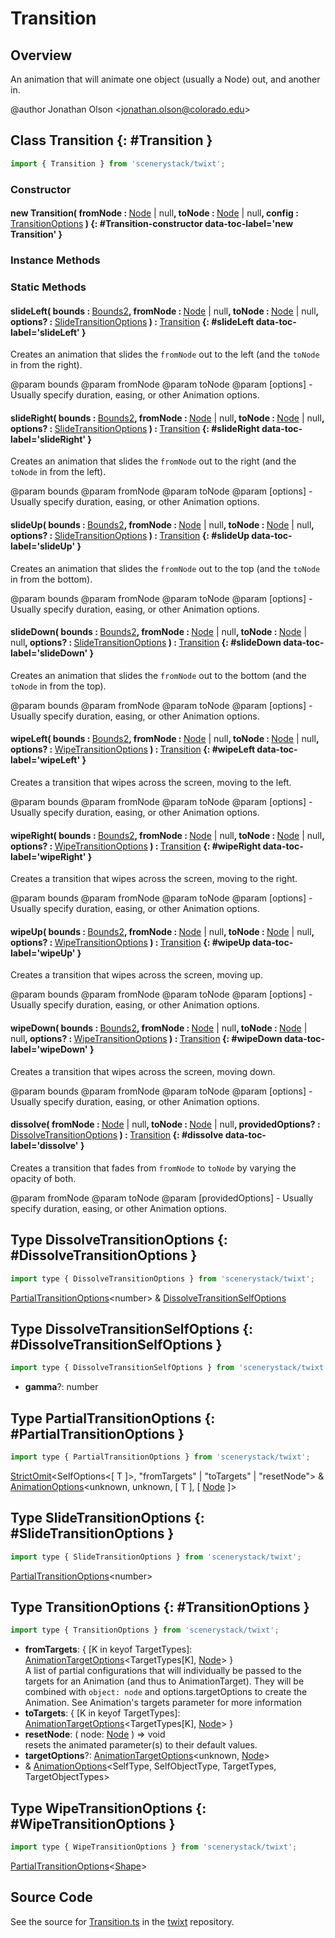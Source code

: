 # Transition

## Overview

An animation that will animate one object (usually a Node) out, and another in.

@author Jonathan Olson &lt;jonathan.olson@colorado.edu&gt;

## Class Transition {: #Transition }


```js
import { Transition } from 'scenerystack/twixt';
```
### Constructor

#### new Transition( fromNode : <span style="font-weight: 400;">[Node](../scenery/Node.md) | <span style="color: hsla(calc(var(--md-hue) + 180deg),80%,40%,1);">null</span></span>, toNode : <span style="font-weight: 400;">[Node](../scenery/Node.md) | <span style="color: hsla(calc(var(--md-hue) + 180deg),80%,40%,1);">null</span></span>, config : <span style="font-weight: 400;">[TransitionOptions](../twixt/Transition.md#TransitionOptions)</span> ) {: #Transition-constructor data-toc-label='new Transition' }

### Instance Methods



### Static Methods

#### slideLeft( bounds : <span style="font-weight: 400;">[Bounds2](../dot/Bounds2.md)</span>, fromNode : <span style="font-weight: 400;">[Node](../scenery/Node.md) | <span style="color: hsla(calc(var(--md-hue) + 180deg),80%,40%,1);">null</span></span>, toNode : <span style="font-weight: 400;">[Node](../scenery/Node.md) | <span style="color: hsla(calc(var(--md-hue) + 180deg),80%,40%,1);">null</span></span>, options? : <span style="font-weight: 400;">[SlideTransitionOptions](../twixt/Transition.md#SlideTransitionOptions)</span> ) : <span style="font-weight: 400;">[Transition](../twixt/Transition.md)</span> {: #slideLeft data-toc-label='slideLeft' }

Creates an animation that slides the `fromNode` out to the left (and the `toNode` in from the right).

@param bounds
@param fromNode
@param toNode
@param [options] - Usually specify duration, easing, or other Animation options.

#### slideRight( bounds : <span style="font-weight: 400;">[Bounds2](../dot/Bounds2.md)</span>, fromNode : <span style="font-weight: 400;">[Node](../scenery/Node.md) | <span style="color: hsla(calc(var(--md-hue) + 180deg),80%,40%,1);">null</span></span>, toNode : <span style="font-weight: 400;">[Node](../scenery/Node.md) | <span style="color: hsla(calc(var(--md-hue) + 180deg),80%,40%,1);">null</span></span>, options? : <span style="font-weight: 400;">[SlideTransitionOptions](../twixt/Transition.md#SlideTransitionOptions)</span> ) : <span style="font-weight: 400;">[Transition](../twixt/Transition.md)</span> {: #slideRight data-toc-label='slideRight' }

Creates an animation that slides the `fromNode` out to the right (and the `toNode` in from the left).

@param bounds
@param fromNode
@param toNode
@param [options] - Usually specify duration, easing, or other Animation options.

#### slideUp( bounds : <span style="font-weight: 400;">[Bounds2](../dot/Bounds2.md)</span>, fromNode : <span style="font-weight: 400;">[Node](../scenery/Node.md) | <span style="color: hsla(calc(var(--md-hue) + 180deg),80%,40%,1);">null</span></span>, toNode : <span style="font-weight: 400;">[Node](../scenery/Node.md) | <span style="color: hsla(calc(var(--md-hue) + 180deg),80%,40%,1);">null</span></span>, options? : <span style="font-weight: 400;">[SlideTransitionOptions](../twixt/Transition.md#SlideTransitionOptions)</span> ) : <span style="font-weight: 400;">[Transition](../twixt/Transition.md)</span> {: #slideUp data-toc-label='slideUp' }

Creates an animation that slides the `fromNode` out to the top (and the `toNode` in from the bottom).

@param bounds
@param fromNode
@param toNode
@param [options] - Usually specify duration, easing, or other Animation options.

#### slideDown( bounds : <span style="font-weight: 400;">[Bounds2](../dot/Bounds2.md)</span>, fromNode : <span style="font-weight: 400;">[Node](../scenery/Node.md) | <span style="color: hsla(calc(var(--md-hue) + 180deg),80%,40%,1);">null</span></span>, toNode : <span style="font-weight: 400;">[Node](../scenery/Node.md) | <span style="color: hsla(calc(var(--md-hue) + 180deg),80%,40%,1);">null</span></span>, options? : <span style="font-weight: 400;">[SlideTransitionOptions](../twixt/Transition.md#SlideTransitionOptions)</span> ) : <span style="font-weight: 400;">[Transition](../twixt/Transition.md)</span> {: #slideDown data-toc-label='slideDown' }

Creates an animation that slides the `fromNode` out to the bottom (and the `toNode` in from the top).

@param bounds
@param fromNode
@param toNode
@param [options] - Usually specify duration, easing, or other Animation options.

#### wipeLeft( bounds : <span style="font-weight: 400;">[Bounds2](../dot/Bounds2.md)</span>, fromNode : <span style="font-weight: 400;">[Node](../scenery/Node.md) | <span style="color: hsla(calc(var(--md-hue) + 180deg),80%,40%,1);">null</span></span>, toNode : <span style="font-weight: 400;">[Node](../scenery/Node.md) | <span style="color: hsla(calc(var(--md-hue) + 180deg),80%,40%,1);">null</span></span>, options? : <span style="font-weight: 400;">[WipeTransitionOptions](../twixt/Transition.md#WipeTransitionOptions)</span> ) : <span style="font-weight: 400;">[Transition](../twixt/Transition.md)</span> {: #wipeLeft data-toc-label='wipeLeft' }

Creates a transition that wipes across the screen, moving to the left.

@param bounds
@param fromNode
@param toNode
@param [options] - Usually specify duration, easing, or other Animation options.

#### wipeRight( bounds : <span style="font-weight: 400;">[Bounds2](../dot/Bounds2.md)</span>, fromNode : <span style="font-weight: 400;">[Node](../scenery/Node.md) | <span style="color: hsla(calc(var(--md-hue) + 180deg),80%,40%,1);">null</span></span>, toNode : <span style="font-weight: 400;">[Node](../scenery/Node.md) | <span style="color: hsla(calc(var(--md-hue) + 180deg),80%,40%,1);">null</span></span>, options? : <span style="font-weight: 400;">[WipeTransitionOptions](../twixt/Transition.md#WipeTransitionOptions)</span> ) : <span style="font-weight: 400;">[Transition](../twixt/Transition.md)</span> {: #wipeRight data-toc-label='wipeRight' }

Creates a transition that wipes across the screen, moving to the right.

@param bounds
@param fromNode
@param toNode
@param [options] - Usually specify duration, easing, or other Animation options.

#### wipeUp( bounds : <span style="font-weight: 400;">[Bounds2](../dot/Bounds2.md)</span>, fromNode : <span style="font-weight: 400;">[Node](../scenery/Node.md) | <span style="color: hsla(calc(var(--md-hue) + 180deg),80%,40%,1);">null</span></span>, toNode : <span style="font-weight: 400;">[Node](../scenery/Node.md) | <span style="color: hsla(calc(var(--md-hue) + 180deg),80%,40%,1);">null</span></span>, options? : <span style="font-weight: 400;">[WipeTransitionOptions](../twixt/Transition.md#WipeTransitionOptions)</span> ) : <span style="font-weight: 400;">[Transition](../twixt/Transition.md)</span> {: #wipeUp data-toc-label='wipeUp' }

Creates a transition that wipes across the screen, moving up.

@param bounds
@param fromNode
@param toNode
@param [options] - Usually specify duration, easing, or other Animation options.

#### wipeDown( bounds : <span style="font-weight: 400;">[Bounds2](../dot/Bounds2.md)</span>, fromNode : <span style="font-weight: 400;">[Node](../scenery/Node.md) | <span style="color: hsla(calc(var(--md-hue) + 180deg),80%,40%,1);">null</span></span>, toNode : <span style="font-weight: 400;">[Node](../scenery/Node.md) | <span style="color: hsla(calc(var(--md-hue) + 180deg),80%,40%,1);">null</span></span>, options? : <span style="font-weight: 400;">[WipeTransitionOptions](../twixt/Transition.md#WipeTransitionOptions)</span> ) : <span style="font-weight: 400;">[Transition](../twixt/Transition.md)</span> {: #wipeDown data-toc-label='wipeDown' }

Creates a transition that wipes across the screen, moving down.

@param bounds
@param fromNode
@param toNode
@param [options] - Usually specify duration, easing, or other Animation options.

#### dissolve( fromNode : <span style="font-weight: 400;">[Node](../scenery/Node.md) | <span style="color: hsla(calc(var(--md-hue) + 180deg),80%,40%,1);">null</span></span>, toNode : <span style="font-weight: 400;">[Node](../scenery/Node.md) | <span style="color: hsla(calc(var(--md-hue) + 180deg),80%,40%,1);">null</span></span>, providedOptions? : <span style="font-weight: 400;">[DissolveTransitionOptions](../twixt/Transition.md#DissolveTransitionOptions)</span> ) : <span style="font-weight: 400;">[Transition](../twixt/Transition.md)</span> {: #dissolve data-toc-label='dissolve' }

Creates a transition that fades from `fromNode` to `toNode` by varying the opacity of both.

@param fromNode
@param toNode
@param [providedOptions] - Usually specify duration, easing, or other Animation options.



## Type DissolveTransitionOptions {: #DissolveTransitionOptions }


```js
import type { DissolveTransitionOptions } from 'scenerystack/twixt';
```


[PartialTransitionOptions](../twixt/Transition.md#PartialTransitionOptions)&lt;<span style="color: hsla(calc(var(--md-hue) + 180deg),80%,40%,1);">number</span>&gt; &amp; [DissolveTransitionSelfOptions](../twixt/Transition.md#DissolveTransitionSelfOptions)



## Type DissolveTransitionSelfOptions {: #DissolveTransitionSelfOptions }


```js
import type { DissolveTransitionSelfOptions } from 'scenerystack/twixt';
```


- **gamma**?: <span style="color: hsla(calc(var(--md-hue) + 180deg),80%,40%,1);">number</span>




## Type PartialTransitionOptions {: #PartialTransitionOptions }


```js
import type { PartialTransitionOptions } from 'scenerystack/twixt';
```


[StrictOmit](../phet-core/StrictOmit.md)&lt;SelfOptions&lt;[ T ]&gt;, "fromTargets" | "toTargets" | "resetNode"&gt; &amp; [AnimationOptions](../twixt/Animation.md#AnimationOptions)&lt;<span style="color: hsla(calc(var(--md-hue) + 180deg),80%,40%,1);">unknown</span>, <span style="color: hsla(calc(var(--md-hue) + 180deg),80%,40%,1);">unknown</span>, [ T ], [ [Node](../scenery/Node.md) ]&gt;



## Type SlideTransitionOptions {: #SlideTransitionOptions }


```js
import type { SlideTransitionOptions } from 'scenerystack/twixt';
```


[PartialTransitionOptions](../twixt/Transition.md#PartialTransitionOptions)&lt;<span style="color: hsla(calc(var(--md-hue) + 180deg),80%,40%,1);">number</span>&gt;



## Type TransitionOptions {: #TransitionOptions }


```js
import type { TransitionOptions } from 'scenerystack/twixt';
```


- **fromTargets**: { [K in keyof TargetTypes]: [AnimationTargetOptions](../twixt/AnimationTarget.md#AnimationTargetOptions)&lt;TargetTypes[K], [Node](../scenery/Node.md)&gt; }
<br>  A list of partial configurations that will individually be passed to the targets for an Animation (and thus to
  AnimationTarget). They will be combined with `object: node` and options.targetOptions to create the Animation.
  See Animation's targets parameter for more information
- **toTargets**: { [K in keyof TargetTypes]: [AnimationTargetOptions](../twixt/AnimationTarget.md#AnimationTargetOptions)&lt;TargetTypes[K], [Node](../scenery/Node.md)&gt; }
- **resetNode**: ( node: [Node](../scenery/Node.md) ) =&gt; <span style="color: hsla(calc(var(--md-hue) + 180deg),80%,40%,1);">void</span>
<br>  resets the animated parameter(s) to their default values.
- **targetOptions**?: [AnimationTargetOptions](../twixt/AnimationTarget.md#AnimationTargetOptions)&lt;<span style="color: hsla(calc(var(--md-hue) + 180deg),80%,40%,1);">unknown</span>, [Node](../scenery/Node.md)&gt;
- &amp; [AnimationOptions](../twixt/Animation.md#AnimationOptions)&lt;SelfType, SelfObjectType, TargetTypes, TargetObjectTypes&gt;




## Type WipeTransitionOptions {: #WipeTransitionOptions }


```js
import type { WipeTransitionOptions } from 'scenerystack/twixt';
```


[PartialTransitionOptions](../twixt/Transition.md#PartialTransitionOptions)&lt;[Shape](../kite/Shape.md)&gt;



## Source Code

See the source for [Transition.ts](https://github.com/phetsims/twixt/blob/main/js/Transition.ts) in the [twixt](https://github.com/phetsims/twixt) repository.
